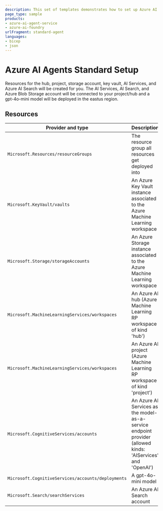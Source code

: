 ```yaml
---
description: This set of templates demonstrates how to set up Azure AI Agent Service with the standard setup, meaning with managed identity authetication, public internet access enabled. Agents use customer-owned, single-tenant search and storage resources. With this setup, you have full control and visibility over these resources, but you will incur costs based on your usage.  
page_type: sample
products:
- azure-ai-agent-service
- azure-ai-foundry
urlFragment: standard-agent
languages:
- bicep
- json
---
```

# Azure AI Agents Standard Setup

Resources for the hub, project, storage account, key vault, AI Services, and Azure AI Search will be created for you. The AI Services, AI Search, and Azure Blob Storage account will be connected to your project/hub and a gpt-4o-mini model will be deployed in the eastus region.

## Resources

| Provider and type | Description |
| - | - |
| `Microsoft.Resources/resourceGroups` | The resource group all resources get deployed into |
| `Microsoft.KeyVault/vaults` | An Azure Key Vault instance associated to the Azure Machine Learning workspace |
| `Microsoft.Storage/storageAccounts` | An Azure Storage instance associated to the Azure Machine Learning workspace |
| `Microsoft.MachineLearningServices/workspaces` | An Azure AI hub (Azure Machine Learning RP workspace of kind 'hub') |
| `Microsoft.MachineLearningServices/workspaces` | An Azure AI project (Azure Machine Learning RP workspace of kind 'project') |
| `Microsoft.CognitiveServices/accounts` | An Azure AI Services as the model-as-a-service endpoint provider (allowed kinds: 'AIServices' and 'OpenAI') |
| `Microsoft.CognitiveServices/accounts/deployments` | A gpt-4o-mini model |
| `Microsoft.Search/searchServices` | An Azure AI Search account  |
